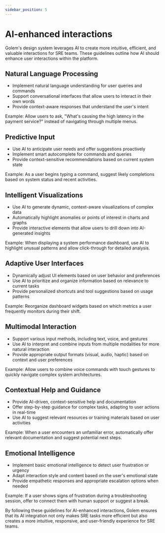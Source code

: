 ```yaml
---
sidebar_position: 5
---
```


# AI-enhanced interactions

Golem's design system leverages AI to create more intuitive, efficient, and valuable interactions for SRE teams. These guidelines outline how AI should enhance user interactions within the platform.

## Natural Language Processing

- Implement natural language understanding for user queries and commands
- Support conversational interfaces that allow users to interact in their own words
- Provide context-aware responses that understand the user's intent

Example: Allow users to ask, "What's causing the high latency in the payment service?" instead of navigating through multiple menus.

## Predictive Input

- Use AI to anticipate user needs and offer suggestions proactively
- Implement smart autocomplete for commands and queries
- Provide context-sensitive recommendations based on current system state

Example: As a user begins typing a command, suggest likely completions based on system status and recent activities.

## Intelligent Visualizations

- Use AI to generate dynamic, context-aware visualizations of complex data
- Automatically highlight anomalies or points of interest in charts and graphs
- Provide interactive elements that allow users to drill down into AI-generated insights

Example: When displaying a system performance dashboard, use AI to highlight unusual patterns and allow click-through for detailed analysis.

## Adaptive User Interfaces

- Dynamically adjust UI elements based on user behavior and preferences
- Use AI to prioritize and organize information based on relevance to current tasks
- Provide personalized shortcuts and tool suggestions based on usage patterns

Example: Reorganize dashboard widgets based on which metrics a user frequently monitors during their shift.

## Multimodal Interaction

- Support various input methods, including text, voice, and gestures
- Use AI to interpret and combine inputs from multiple modalities for more natural interaction
- Provide appropriate output formats (visual, audio, haptic) based on context and user preferences

Example: Allow users to combine voice commands with touch gestures to quickly navigate complex system architectures.

## Contextual Help and Guidance

- Provide AI-driven, context-sensitive help and documentation
- Offer step-by-step guidance for complex tasks, adapting to user actions in real-time
- Use AI to suggest relevant resources or training materials based on user activities

Example: When a user encounters an unfamiliar error, automatically offer relevant documentation and suggest potential next steps.

## Emotional Intelligence

- Implement basic emotional intelligence to detect user frustration or urgency
- Adapt interaction style and content based on the user's emotional state
- Provide empathetic responses and appropriate escalation options when needed

Example: If a user shows signs of frustration during a troubleshooting session, offer to connect them with human support or suggest a break.

By following these guidelines for AI-enhanced interactions, Golem ensures that its AI integration not only makes SRE tasks more efficient but also creates a more intuitive, responsive, and user-friendly experience for SRE teams.
